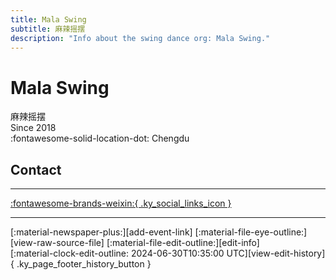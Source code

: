 ```yaml
---
title: Mala Swing
subtitle: 麻辣摇摆
description: "Info about the swing dance org: Mala Swing."
---
```


# Mala Swing

麻辣摇摆  
Since 2018  
:fontawesome-solid-location-dot: Chengdu  


## Contact


---

 [:fontawesome-brands-weixin:{ .ky_social_links_icon }](# "麻辣摇摆社区")

---

<div class="ky_page_footer" markdown>
<div class="ky_page_footer_trailing" markdown="span">
[:material-newspaper-plus:][add-event-link]
[:material-file-eye-outline:][view-raw-source-file]
[:material-file-edit-outline:][edit-info]
</div>
<div class="ky_page_footer_leading" markdown="span">
[:material-clock-edit-outline: 2024-06-30T10:35:00 UTC][view-edit-history]{ .ky_page_footer_history_button }
</div>
</div>

[add-event-link]: https://github.com/swingdance/events/issues/new?assignees=&labels=add+event&projects=&template=02-add_entity.yml&title=Add%20Event%3A%20zh_CN%20%E2%80%A2%20%3CName%3E&region=zh_CN&province=Sichuan&city=Chengdu&org_id=mala-swing "Add Event"
[view-raw-source-file]: https://github.com/swingdance/orgs/blob/main/zh_CN/mala-swing.json "View Raw Source File"
[edit-info]: https://github.com/swingdance/orgs/issues/new?assignees=&labels=update+org&projects=&template=03-update_entity.yml&title=Update%20Org%3A%20zh_CN%20%E2%80%A2%20Mala%20Swing&region=zh_CN&id=mala-swing&name=Mala%20Swing "Edit Info"

[view-edit-history]: https://github.com/swingdance/orgs/commits/main/zh_CN/mala-swing.json "View Edit History"
